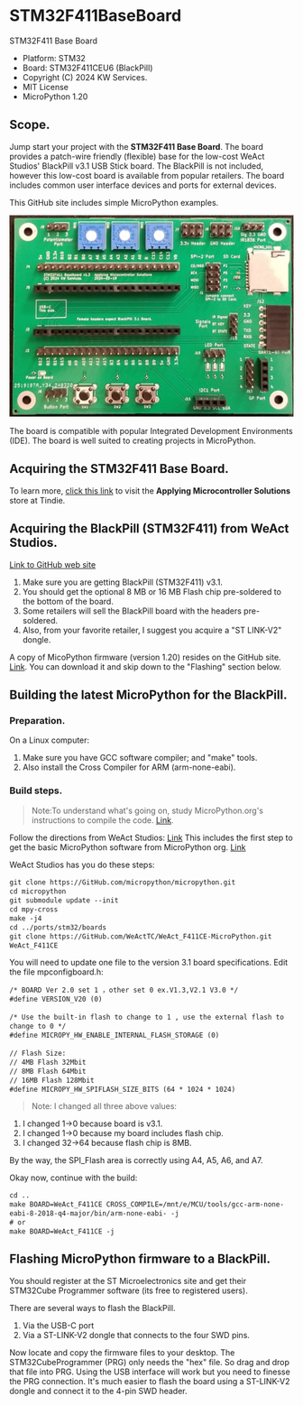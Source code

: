 # STM32F411BaseBoard
 STM32F411 Base Board

* Platform: STM32
* Board: STM32F411CEU6 (BlackPill)
* Copyright (C) 2024 KW Services.
* MIT License
* MicroPython 1.20

## Scope.
Jump start your project with the <B>STM32F411 Base Board</B>.  The board provides a patch-wire friendly (flexible) base for the low-cost WeAct Studios' BlackPill v3.1 USB Stick board. The BlackPill is not included, however this low-cost board is available from popular retailers.  The board includes common user interface devices and ports for external devices.  

This GitHub site includes simple MicroPython examples.

![](Board_image.jpg)

The board is compatible with popular Integrated Development Environments (IDE).  The board is well suited to creating projects in MicroPython.

## Acquiring the STM32F411 Base Board.
To learn more, [click this link](https://www.tindie.com/products/aiy745321/stm32f411-base-board/) to visit the <B>Applying Microcontroller Solutions</B> store at Tindie.

## Acquiring the <B>BlackPill</B> (STM32F411) from WeAct Studios.
[Link to GitHub web site](https://GitHub.com/WeActStudio/WeActStudio.MiniSTM32F4x1)

1. Make sure you are getting BlackPill (STM32F411) v3.1.
2. You should get the optional 8 MB or 16 MB Flash chip pre-soldered to the bottom of the board.
3. Some retailers will sell the BlackPill board with the headers pre-soldered.
4. Also, from your favorite retailer, I suggest you acquire a "ST LINK-V2" dongle.

A copy of MicoPython firmware (version 1.20) resides on the GitHub site. [Link](https://GitHub.com/kwinter745321/STM32F411BaseBoard/tree/main/Firmware).  You can download it and skip down to the "Flashing" section below.

## Building the latest MicroPython for the BlackPill.

### Preparation.
On a Linux computer:
1. Make sure you have GCC software compiler; and "make" tools.
2. Also install the Cross Compiler for ARM (arm-none-eabi).

### Build steps.
>Note:To understand what's going on, study MicroPython.org's instructions to compile the code. [Link](https://GitHub.com/micropython/micropython).  

Follow the directions from WeAct Studios: [Link](https://GitHub.com/WeActStudio/WeAct_F411CE-MicroPython)  This includes the first step to get the basic MicroPython software from MicroPython org.  [Link](https://micropython.org/download/)

WeAct Studios has you do these steps:
```
git clone https://GitHub.com/micropython/micropython.git
cd micropython
git submodule update --init
cd mpy-cross
make -j4
cd ../ports/stm32/boards
git clone https://GitHub.com/WeActTC/WeAct_F411CE-MicroPython.git WeAct_F411CE
```

You will need to update one file to the version 3.1 board specifications.
Edit the file mpconfigboard.h:

```
/* BOARD Ver 2.0 set 1 ，other set 0 ex.V1.3,V2.1 V3.0 */
#define VERSION_V20 (0)

/* Use the built-in flash to change to 1 , use the external flash to change to 0 */
#define MICROPY_HW_ENABLE_INTERNAL_FLASH_STORAGE (0)

// Flash Size:
// 4MB Flash 32Mbit
// 8MB Flash 64Mbit
// 16MB Flash 128Mbit
#define MICROPY_HW_SPIFLASH_SIZE_BITS (64 * 1024 * 1024)
```

>Note: I changed all three above values:
1) I changed 1->0 because board is v3.1.
2) I changed 1->0 because my board includes flash chip.
3) I changed 32->64 because flash chip is 8MB.

By the way, the SPI_Flash area is correctly using A4, A5, A6, and A7.

Okay now, continue with the build:

```
cd ..
make BOARD=WeAct_F411CE CROSS_COMPILE=/mnt/e/MCU/tools/gcc-arm-none-eabi-8-2018-q4-major/bin/arm-none-eabi- -j
# or
make BOARD=WeAct_F411CE -j
```

## Flashing MicroPython firmware to a BlackPill.
You should register at the ST Microelectronics site and get their STM32Cube Programmer software (its free to registered users).

There are several ways to flash the BlackPill.

1. Via the USB-C port
2. Via a ST-LINK-V2 dongle that connects to the four SWD pins.

Now locate and copy the firmware files to your desktop.  The STM32CubeProgrammer (PRG) only needs the "hex" file.
So drag and drop that file into PRG.  Using the USB interface will work but you need to finesse the PRG connection. It's much easier to flash the board using a ST-LINK-V2 dongle and connect it to the 4-pin SWD header.
